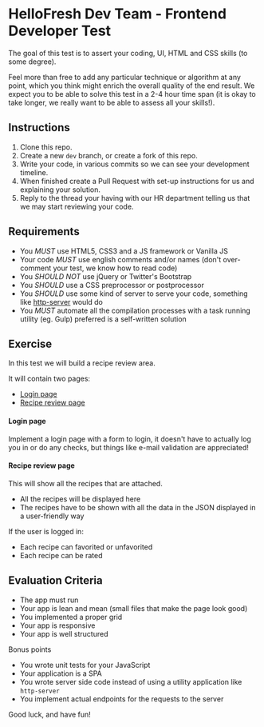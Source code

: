 HelloFresh Dev Team - Frontend Developer Test
=============================================

The goal of this test is to assert your coding, UI, HTML and CSS skills (to some degree).

Feel more than free to add any particular technique or algorithm at any point, which you think might enrich the overall quality of the end result. We expect you to be able to solve this test in a 2-4 hour time span (it is okay to take longer, we really want to be able to assess all your skills!).

Instructions
------------

1. Clone this repo.
2. Create a new `dev` branch, or create a fork of this repo.
3. Write your code, in various commits so we can see your development timeline.
4. When finished create a Pull Request with set-up instructions for us and explaining your solution.
5. Reply to the thread your having with our HR department telling us that we may start reviewing your code.

Requirements
------------

- You *MUST* use HTML5, CSS3 and a JS framework or Vanilla JS
- Your code *MUST* use english comments and/or names (don't over-comment your test, we know how to read code)
- You *SHOULD NOT* use jQuery or Twitter's Bootstrap
- You *SHOULD* use a CSS preprocessor or postprocessor
- You *SHOULD* use some kind of server to serve your code, something like [http-server](https://github.com/indexzero/http-server) would do
- You *MUST* automate all the compilation processes with a task running utility (eg. Gulp) preferred is a self-written solution

Exercise
--------

In this test we will build a recipe review area.

It will contain two pages:

- [Login page](#login-page)
- [Recipe review page](#recipe-review-page)

#### Login page

Implement a login page with a form to login, it doesn't have to actually log you in or do any checks, but things like e-mail validation are appreciated!

#### Recipe review page

This will show all the recipes that are attached.

- All the recipes will be displayed here
- The recipes have to be shown with all the data in the JSON displayed in a user-friendly way

If the user is logged in:

- Each recipe can favorited or unfavorited
- Each recipe can be rated

Evaluation Criteria
-------------------

- The app must run
- Your app is lean and mean (small files that make the page look good)
- You implemented a proper grid
- Your app is responsive
- Your app is well structured

Bonus points

- You wrote unit tests for your JavaScript
- Your application is a SPA
- You wrote server side code instead of using a utility application like `http-server`
- You implement actual endpoints for the requests to the server

Good luck, and have fun!
